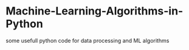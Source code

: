 # Machine-Learning-Algorithms-in-Python
some usefull python code for data processing and ML algorithms
